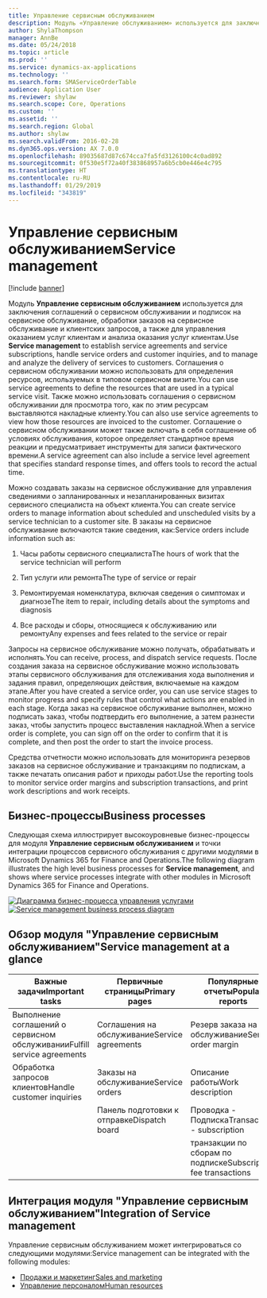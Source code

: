 ```yaml
---
title: Управление сервисным обслуживанием
description: Модуль «Управление обслуживанием» используется для заключения соглашений о сервисном обслуживании и подписок на сервисное обслуживание, обработки заказов на сервисное обслуживание и клиентских запросов, а также для управления оказанием услуг клиентам и анализа оказания услуг клиентам.
author: ShylaThompson
manager: AnnBe
ms.date: 05/24/2018
ms.topic: article
ms.prod: ''
ms.service: dynamics-ax-applications
ms.technology: ''
ms.search.form: SMAServiceOrderTable
audience: Application User
ms.reviewer: shylaw
ms.search.scope: Core, Operations
ms.custom: ''
ms.assetid: ''
ms.search.region: Global
ms.author: shylaw
ms.search.validFrom: 2016-02-28
ms.dyn365.ops.version: AX 7.0.0
ms.openlocfilehash: 89035687d87c674cca7fa5fd3126100c4c0ad892
ms.sourcegitcommit: 0f530e5f72a40f383868957a6b5cb0e446e4c795
ms.translationtype: HT
ms.contentlocale: ru-RU
ms.lasthandoff: 01/29/2019
ms.locfileid: "343819"
---
```

# <a name="service-management"></a><span data-ttu-id="d508a-103">Управление сервисным обслуживанием</span><span class="sxs-lookup"><span data-stu-id="d508a-103">Service management</span></span> 

[!include [banner](../includes/banner.md)]


<span data-ttu-id="d508a-104">Модуль **Управление сервисным обслуживанием** используется для заключения соглашений о сервисном обслуживании и подписок на сервисное обслуживание, обработки заказов на сервисное обслуживание и клиентских запросов, а также для управления оказанием услуг клиентам и анализа оказания услуг клиентам.</span><span class="sxs-lookup"><span data-stu-id="d508a-104">Use **Service management** to establish service agreements and service subscriptions, handle service orders and customer inquiries, and to manage and analyze the delivery of services to customers.</span></span> <span data-ttu-id="d508a-105">Соглашения о сервисном обслуживании можно использовать для определения ресурсов, используемых в типовом сервисном визите.</span><span class="sxs-lookup"><span data-stu-id="d508a-105">You can use service agreements to define the resources that are used in a typical service visit.</span></span> <span data-ttu-id="d508a-106">Также можно использовать соглашения о сервисном обслуживании для просмотра того, как по этим ресурсам выставляются накладные клиенту.</span><span class="sxs-lookup"><span data-stu-id="d508a-106">You can also use service agreements to view how those resources are invoiced to the customer.</span></span> <span data-ttu-id="d508a-107">Соглашение о сервисном обслуживании может также включать в себя соглашение об условиях обслуживания, которое определяет стандартное время реакции и предусматривает инструменты для записи фактического времени.</span><span class="sxs-lookup"><span data-stu-id="d508a-107">A service agreement can also include a service level agreement that specifies standard response times, and offers tools to record the actual time.</span></span>

<span data-ttu-id="d508a-108">Можно создавать заказы на сервисное обслуживание для управления сведениями о запланированных и незапланированных визитах сервисного специалиста на объект клиента.</span><span class="sxs-lookup"><span data-stu-id="d508a-108">You can create service orders to manage information about scheduled and unscheduled visits by a service technician to a customer site.</span></span> <span data-ttu-id="d508a-109">В заказы на сервисное обслуживание включаются такие сведения, как:</span><span class="sxs-lookup"><span data-stu-id="d508a-109">Service orders include information such as:</span></span>

1.  <span data-ttu-id="d508a-110">Часы работы сервисного специалиста</span><span class="sxs-lookup"><span data-stu-id="d508a-110">The hours of work that the service technician will perform</span></span>

2.  <span data-ttu-id="d508a-111">Тип услуги или ремонта</span><span class="sxs-lookup"><span data-stu-id="d508a-111">The type of service or repair</span></span>

3.  <span data-ttu-id="d508a-112">Ремонтируемая номенклатура, включая сведения о симптомах и диагнозе</span><span class="sxs-lookup"><span data-stu-id="d508a-112">The item to repair, including details about the symptoms and diagnosis</span></span>

4.  <span data-ttu-id="d508a-113">Все расходы и сборы, относящиеся к обслуживанию или ремонту</span><span class="sxs-lookup"><span data-stu-id="d508a-113">Any expenses and fees related to the service or repair</span></span>

<span data-ttu-id="d508a-114">Запросы на сервисное обслуживание можно получать, обрабатывать и исполнять.</span><span class="sxs-lookup"><span data-stu-id="d508a-114">You can receive, process, and dispatch service requests.</span></span> <span data-ttu-id="d508a-115">После создания заказа на сервисное обслуживание можно использовать этапы сервисного обслуживания для отслеживания хода выполнения и задания правил, определяющих действия, включаемые на каждом этапе.</span><span class="sxs-lookup"><span data-stu-id="d508a-115">After you have created a service order, you can use service stages to monitor progress and specify rules that control what actions are enabled in each stage.</span></span> <span data-ttu-id="d508a-116">Когда заказ на сервисное обслуживание выполнен, можно подписать заказ, чтобы подтвердить его выполнение, а затем разнести заказ, чтобы запустить процесс выставления накладной.</span><span class="sxs-lookup"><span data-stu-id="d508a-116">When a service order is complete, you can sign off on the order to confirm that it is complete, and then post the order to start the invoice process.</span></span>

<span data-ttu-id="d508a-117">Средства отчетности можно использовать для мониторинга резервов заказов на сервисное обслуживание и транзакциям по подпискам, а также печатать описания работ и приходы работ.</span><span class="sxs-lookup"><span data-stu-id="d508a-117">Use the reporting tools to monitor service order margins and subscription transactions, and print work descriptions and work receipts.</span></span>

## <a name="business-processes"></a><span data-ttu-id="d508a-118">Бизнес-процессы</span><span class="sxs-lookup"><span data-stu-id="d508a-118">Business processes</span></span>

<span data-ttu-id="d508a-119">Следующая схема иллюстрирует высокоуровневые бизнес-процессы для модуля **Управление сервисным обслуживанием** и точки интеграции процессов сервисного обслуживания с другими модулями в Microsoft Dynamics 365 for Finance and Operations.</span><span class="sxs-lookup"><span data-stu-id="d508a-119">The following diagram illustrates the high level business processes for **Service management**, and shows where service processes integrate with other modules in Microsoft Dynamics 365 for Finance and Operations.</span></span>

<span data-ttu-id="d508a-120">[![Диаграмма бизнес-процесса управления услугами](./media/sm_home_page.gif)](./media/sm_home_page.gif)</span><span class="sxs-lookup"><span data-stu-id="d508a-120">[![Service management business process diagram](./media/sm_home_page.gif)](./media/sm_home_page.gif)</span></span>

## <a name="service-management-at-a-glance"></a><span data-ttu-id="d508a-121">Обзор модуля "Управление сервисным обслуживанием"</span><span class="sxs-lookup"><span data-stu-id="d508a-121">Service management at a glance</span></span>

|<span data-ttu-id="d508a-122">Важные задачи</span><span class="sxs-lookup"><span data-stu-id="d508a-122">Important tasks</span></span>           | <span data-ttu-id="d508a-123">Первичные страницы</span><span class="sxs-lookup"><span data-stu-id="d508a-123">Primary pages</span></span>                         |<span data-ttu-id="d508a-124">Популярные отчеты</span><span class="sxs-lookup"><span data-stu-id="d508a-124">Popular reports</span></span>              |
|--------------------------|---------------------------------------|-----------------------------|
|<span data-ttu-id="d508a-125">Выполнение соглашений о сервисном обслуживании</span><span class="sxs-lookup"><span data-stu-id="d508a-125">Fulfill service agreements</span></span>|<span data-ttu-id="d508a-126">Соглашения на обслуживание</span><span class="sxs-lookup"><span data-stu-id="d508a-126">Service agreements</span></span>                     |<span data-ttu-id="d508a-127">Резерв заказа на обслуживание</span><span class="sxs-lookup"><span data-stu-id="d508a-127">Service order margin</span></span>         |
|<span data-ttu-id="d508a-128">Обработка запросов клиентов</span><span class="sxs-lookup"><span data-stu-id="d508a-128">Handle customer inquiries</span></span> |<span data-ttu-id="d508a-129">Заказы на обслуживание</span><span class="sxs-lookup"><span data-stu-id="d508a-129">Service orders</span></span>                         |<span data-ttu-id="d508a-130">Описание работы</span><span class="sxs-lookup"><span data-stu-id="d508a-130">Work description</span></span>             |
|                          |<span data-ttu-id="d508a-131">Панель подготовки к отправке</span><span class="sxs-lookup"><span data-stu-id="d508a-131">Dispatch board</span></span>                         |<span data-ttu-id="d508a-132">Проводка - Подписка</span><span class="sxs-lookup"><span data-stu-id="d508a-132">Transaction - subscription</span></span>   |
|                          |                                       |<span data-ttu-id="d508a-133">транзакции по сборам по подписке</span><span class="sxs-lookup"><span data-stu-id="d508a-133">Subscription fee transactions</span></span>|


## <a name="integration-of-service-management"></a><span data-ttu-id="d508a-134">Интеграция модуля "Управление сервисным обслуживанием"</span><span class="sxs-lookup"><span data-stu-id="d508a-134">Integration of Service management</span></span>

<span data-ttu-id="d508a-135">Управление сервисным обслуживанием может интегрироваться со следующими модулями:</span><span class="sxs-lookup"><span data-stu-id="d508a-135">Service management can be integrated with the following modules:</span></span>

  - [<span data-ttu-id="d508a-136">Продажи и маркетинг</span><span class="sxs-lookup"><span data-stu-id="d508a-136">Sales and marketing</span></span>](../sales-marketing/overview-sales-marketing.md)
  - [<span data-ttu-id="d508a-137">Управление персоналом</span><span class="sxs-lookup"><span data-stu-id="d508a-137">Human resources</span></span>](https://docs.microsoft.com/en-us/dynamics365/unified-operations/talent/index)

  

